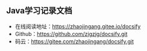 ## Java学习记录文档
- 在线阅读地址：https://zhaojingang.gitee.io/docsify
- Github：https://github.com/zjgzjg/docsify.git
- 码云：https://gitee.com/zhaojingang/docsify.git